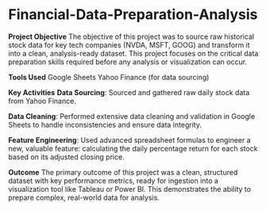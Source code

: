 # Financial-Data-Preparation-Analysis

**Project Objective**
The objective of this project was to source raw historical stock data for key tech companies (NVDA, MSFT, GOOG) and transform it into a clean, analysis-ready dataset. This project focuses on the critical data preparation skills required before any analysis or visualization can occur.

**Tools Used**
Google Sheets
Yahoo Finance (for data sourcing)

**Key Activities**
**Data Sourcing**: Sourced and gathered raw daily stock data from Yahoo Finance.

**Data Cleaning**: Performed extensive data cleaning and validation in Google Sheets to handle inconsistencies and ensure data integrity.

**Feature Engineering**: Used advanced spreadsheet formulas to engineer a new, valuable feature: calculating the daily percentage return for each stock based on its adjusted closing price.

**Outcome**
The primary outcome of this project was a clean, structured dataset with key performance metrics, ready for ingestion into a visualization tool like Tableau or Power BI. This demonstrates the ability to prepare complex, real-world data for analysis.
